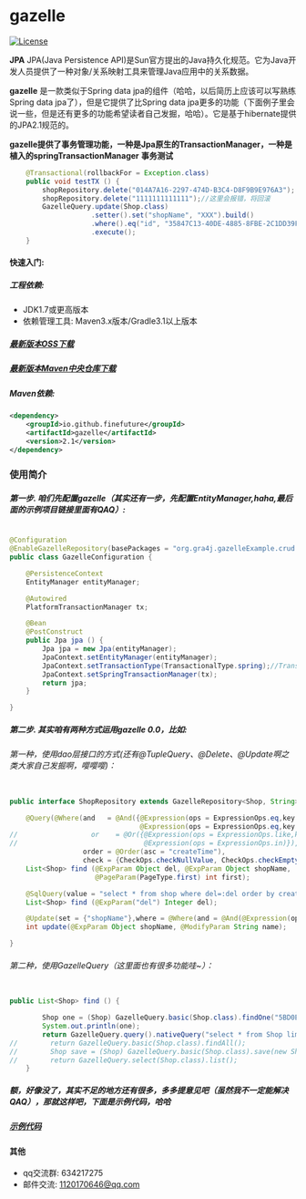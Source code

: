 # gazelle 

[![License](https://img.shields.io/badge/license-Apache%202-4EB1BA.svg)](https://www.apache.org/licenses/LICENSE-2.0.html)

**JPA** JPA(Java Persistence API)是Sun官方提出的Java持久化规范。它为Java开发人员提供了一种对象/关系映射工具来管理Java应用中的关系数据。

**gazelle** 是一款类似于Spring data jpa的组件（哈哈，以后简历上应该可以写熟练Spring data jpa了），但是它提供了比Spring data jpa更多的功能（下面例子里会说一些，但是还有更多的功能希望读者自己发掘，哈哈）。它是基于hibernate提供的JPA2.1规范的。

**gazelle提供了事务管理功能，一种是Jpa原生的TransactionManager，一种是植入的springTransactionManager**
**事务测试**
```java
	@Transactional(rollbackFor = Exception.class)
    public void testTX () {
        shopRepository.delete("014A7A16-2297-474D-B3C4-D8F9B9E976A3");
        shopRepository.delete("1111111111111");//这里会报错，将回滚
        GazelleQuery.update(Shop.class)
                    .setter().set("shopName", "XXX").build()
                    .where().eq("id", "35847C13-40DE-4885-8FBE-2C1DD39F7860").build()
                    .execute();
    }
```

#### 快速入门:

##### 工程依赖:
+ JDK1.7或更高版本
+ 依赖管理工具: Maven3.x版本/Gradle3.1以上版本

##### [最新版本OSS下载](https://oss.sonatype.org/#nexus-search;quick~io.github.finefuture)
##### [最新版本Maven中央仓库下载](http://search.maven.org/#search%7Cga%7C1%7Cio.github.finefuture%20gazelle)
##### Maven依赖:
```xml
<dependency>
    <groupId>io.github.finefuture</groupId>
    <artifactId>gazelle</artifactId>
    <version>2.1</version>
</dependency>
```

### 使用简介 ###

##### 第一步. 咱们先配置gazelle（其实还有一步，先配置EntityManager,haha,最后面的示例项目链接里面有QAQ）:

```java

@Configuration
@EnableGazelleRepository(basePackages = "org.gra4j.gazelleExample.crud.dao.jpa")
public class GazelleConfiguration {

    @PersistenceContext
    EntityManager entityManager;

	@Autowired
    PlatformTransactionManager tx;

    @Bean
	@PostConstruct
    public Jpa jpa () {
        Jpa jpa = new Jpa(entityManager);
        JpaContext.setEntityManager(entityManager);
		JpaContext.setTransactionType(TransactionalType.spring);//TransactionalType.jpa
		JpaContext.setSpringTransactionManager(tx);
        return jpa;
    }

}
```

##### 第二步. 其实咱有两种方式运用gazelle 0.0，比如:
###### 第一种，使用dao层接口的方式(还有@TupleQuery、@Delete、@Update啊之类大家自己发掘啊，嘤嘤嘤)：

```java

public interface ShopRepository extends GazelleRepository<Shop, String> {

    @Query(@Where(and   = @And({@Expression(ops = ExpressionOps.eq,key = "del"),
                                @Expression(ops = ExpressionOps.eq,key = "shopName")}),
//                  or    = @Or({@Expression(ops = ExpressionOps.like,key = "id",value = "%BC85"),
//                               @Expression(ops = ExpressionOps.in)}),
                  order = @Order(asc = "createTime"),
                  check = {CheckOps.checkNullValue, CheckOps.checkEmptyValue}))
    List<Shop> find (@ExpParam Object del, @ExpParam Object shopName,
                     @PageParam(PageType.first) int first);

    @SqlQuery(value = "select * from shop where del=:del order by create_time limit 10", isNative = true, result = Shop.class)
    List<Shop> find (@ExpParam("del") Integer del);

	@Update(set = {"shopName"},where = @Where(and = @And(@Expression(ops = ExpressionOps.eq, key="shopName"))))
    int update(@ExpParam Object shopName, @ModifyParam String name);

}
```

###### 第二种，使用GazelleQuery（这里面也有很多功能哇~）：

```java

public List<Shop> find () {

        Shop one = (Shop) GazelleQuery.basic(Shop.class).findOne("5BD0E7D5-CE2A-4A8A-9261-363BFD928FBD");
        System.out.println(one);
        return GazelleQuery.query().nativeQuery("select * from Shop limit 10", Shop.class);
//        return GazelleQuery.basic(Shop.class).findAll();
//        Shop save = (Shop) GazelleQuery.basic(Shop.class).save(new Shop());
//        return GazelleQuery.select(Shop.class).list();
    }
```

##### 额，好像没了，其实不足的地方还有很多，多多提意见吧（虽然我不一定能解决QAQ），那就这样吧，下面是示例代码，哈哈

##### [示例代码](https://github.com/finefuture/gazelle-example)

#### 其他
- qq交流群: 634217275
- 邮件交流: 1120170646@qq.com

